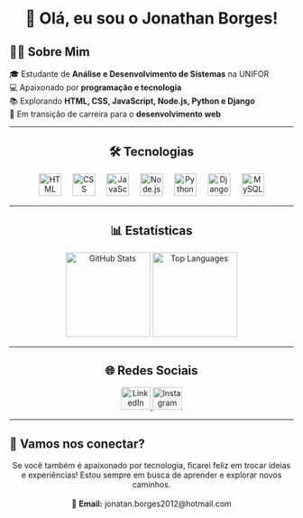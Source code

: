 <h1 align="center">👋 Olá, eu sou o Jonathan Borges!</h1>

<h2 align="left">👨‍💻 Sobre Mim</h2>

<p align="left">
🎓 Estudante de <strong>Análise e Desenvolvimento de Sistemas</strong> na UNIFOR<br>
💻 Apaixonado por <strong>programação e tecnologia</strong><br>
📚 Explorando <strong>HTML, CSS, JavaScript, Node.js, Python e Django</strong><br>
🚀 Em transição de carreira para o <strong>desenvolvimento web</strong>
</p>

---

<h2 align="center">🛠️ Tecnologias</h2>

<div align="center">
  <img src="https://cdn.jsdelivr.net/gh/devicons/devicon/icons/html5/html5-original.svg" height="40" alt="HTML logo" />
  <img width="12" />
  <img src="https://cdn.jsdelivr.net/gh/devicons/devicon/icons/css3/css3-original.svg" height="40" alt="CSS logo" />
  <img width="12" />
  <img src="https://cdn.jsdelivr.net/gh/devicons/devicon/icons/javascript/javascript-original.svg" height="40" alt="JavaScript logo" />
  <img width="12" />
  <img src="https://cdn.jsdelivr.net/gh/devicons/devicon/icons/nodejs/nodejs-original.svg" height="40" alt="Node.js logo" />
  <img width="12" />
  <img src="https://cdn.jsdelivr.net/gh/devicons/devicon/icons/python/python-original.svg" height="40" alt="Python logo" />
  <img width="12" />
  <img src="https://cdn.jsdelivr.net/gh/devicons/devicon/icons/django/django-plain.svg" height="40" alt="Django logo" />
  <img width="12" />
  <img src="https://cdn.jsdelivr.net/gh/devicons/devicon/icons/mysql/mysql-original.svg" height="40" alt="MySQL logo" />
</div>

---

<h2 align="center">📊 Estatísticas</h2>

<div align="center">
  <img src="https://github-readme-stats.vercel.app/api?username=jhonedev&show_icons=true&theme=tokyonight&include_all_commits=true&count_private=true&locale=pt-br" height="150" alt="GitHub Stats" />
  <img src="https://github-readme-stats.vercel.app/api/top-langs?username=jhonedev&layout=compact&langs_count=6&theme=tokyonight&locale=pt-br" height="150" alt="Top Languages" />
</div>

---

<h2 align="center">🌐 Redes Sociais</h2>

<div align="center">
  <a href="https://www.linkedin.com/in/jhonedev/" target="_blank">
    <img src="https://raw.githubusercontent.com/maurodesouza/profile-readme-generator/master/src/assets/icons/social/linkedin/default.svg" width="52" height="40" alt="LinkedIn logo" />
  </a>
  <a href="https://www.instagram.com/_baruc96/" target="_blank">
    <img src="https://raw.githubusercontent.com/maurodesouza/profile-readme-generator/master/src/assets/icons/social/instagram/default.svg" width="52" height="40" alt="Instagram logo" />
  </a>
</div>

---

<h2 align="left">🤝 Vamos nos conectar?</h2>

<p align="center">
Se você também é apaixonado por tecnologia, ficarei feliz em trocar ideias e experiências! Estou sempre em busca de aprender e explorar novos caminhos.<br><br>
📧 <strong>Email:</strong> jonatan.borges2012@hotmail.com
</p>
